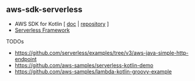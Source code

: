 ## aws-sdk-serverless

* AWS SDK for Kotlin [ [doc](https://docs.aws.amazon.com/sdk-for-kotlin/latest/developer-guide/get-started.html) | [repository](https://github.com/awslabs/aws-sdk-kotlin) ]
* [Serverless Framework](https://www.serverless.com/framework/docs)

TODOs
* https://github.com/serverless/examples/tree/v3/aws-java-simple-http-endpoint
* https://github.com/aws-samples/serverless-kotlin-demo
* https://github.com/aws-samples/lambda-kotlin-groovy-example
